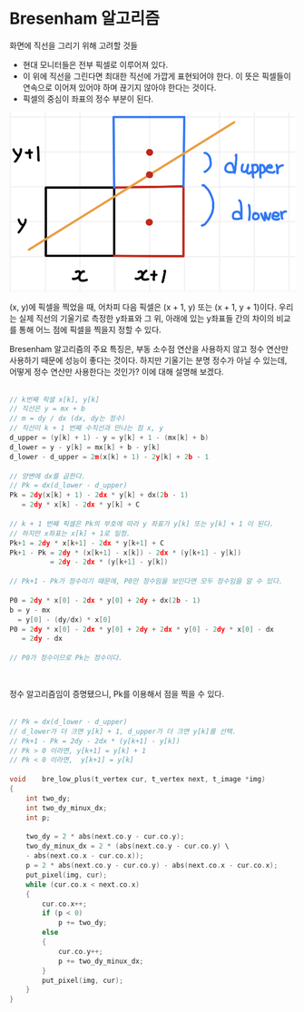 # Bresenham 알고리즘

화면에 직선을 그리기 위해 고려할 것들
- 현대 모니터들은 전부 픽셀로 이루어져 있다.
- 이 위에 직선을 그린다면 최대한 직선에 가깝게 표현되어야 한다. 이 뜻은 픽셀들이 연속으로 이어져 있어야 하며 끊기지 않아야 한다는 것이다.
- 픽셀의 중심이 좌표의 정수 부분이 된다.

![bresenham](../images/bresenham.png)

(x, y)에 픽셀을 찍었을 때, 어차피 다음 픽셀은 (x + 1, y) 또는 (x + 1, y + 1)이다. 우리는 실제 직선의 기울기로 측정한 y좌표와 그 위, 아래에 있는 y좌표들 간의 차이의 비교를 통해 어느 점에 픽셀을 찍을지 정할 수 있다.

<!-- 페이지 넘김 -->

Bresenham 알고리즘의 주요 특징은, 부동 소수점 연산을 사용하지 않고 정수 연산만 사용하기 때문에 성능이 좋다는 것이다. 하지만 기울기는 분명 정수가 아닐 수 있는데, 어떻게 정수 연산만 사용한다는 것인가? 이에 대해 설명해 보겠다.

```c

// k번째 픽셀 x[k], y[k]
// 직선은 y = mx + b
// m = dy / dx (dx, dy는 정수)
// 직선이 k + 1 번째 수직선과 만나는 점 x, y
d_upper = (y[k] + 1) - y = y[k] + 1 - (mx[k] + b)
d_lower = y - y[k] = mx[k] + b - y[k]
d_lower - d_upper = 2m(x[k] + 1) - 2y[k] + 2b - 1

// 양변에 dx를 곱한다.
// Pk = dx(d_lower - d_upper)
Pk = 2dy(x[k] + 1) - 2dx * y[k] + dx(2b - 1)
   = 2dy * x[k] - 2dx * y[k] + C

// k + 1 번째 픽셀은 Pk의 부호에 따라 y 좌표가 y[k] 또는 y[k] + 1 이 된다.
// 하지만 x좌표는 x[k] + 1로 일정.
Pk+1 = 2dy * x[k+1] - 2dx * y[k+1] + C
Pk+1 - Pk = 2dy * (x[k+1] - x[k]) - 2dx * (y[k+1] - y[k])
          = 2dy - 2dx * (y[k+1] - y[k])

// Pk+1 - Pk가 정수이기 때문에, P0만 정수임을 보인다면 모두 정수임을 알 수 있다.

P0 = 2dy * x[0] - 2dx * y[0] + 2dy + dx(2b - 1)
b = y - mx
  = y[0] - (dy/dx) * x[0]
P0 = 2dy * x[0] - 2dx * y[0] + 2dy + 2dx * y[0] - 2dy * x[0] - dx
   = 2dy - dx

// P0가 정수이므로 Pk는 정수이다.

```

<br>

<!-- 페이지 넘김 -->

정수 알고리즘임이 증명됐으니, Pk를 이용해서 점을 찍을 수 있다.

```c

// Pk = dx(d_lower - d_upper)
// d_lower가 더 크면 y[k] + 1, d_upper가 더 크면 y[k]를 선택.
// Pk+1 - Pk = 2dy - 2dx * (y[k+1] - y[k])
// Pk > 0 이라면, y[k+1] = y[k] + 1
// Pk < 0 이라면,  y[k+1] = y[k]

void	bre_low_plus(t_vertex cur, t_vertex next, t_image *img)
{
	int	two_dy;
	int	two_dy_minux_dx;
	int	p;

	two_dy = 2 * abs(next.co.y - cur.co.y);
	two_dy_minux_dx = 2 * (abs(next.co.y - cur.co.y) \
	- abs(next.co.x - cur.co.x));
	p = 2 * abs(next.co.y - cur.co.y) - abs(next.co.x - cur.co.x);
	put_pixel(img, cur);
	while (cur.co.x < next.co.x)
	{
		cur.co.x++;
		if (p < 0)
			p += two_dy;
		else
		{
			cur.co.y++;
			p += two_dy_minux_dx;
		}
		put_pixel(img, cur);
	}
}

```